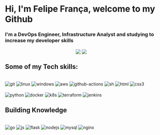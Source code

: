# Hi, I'm Felipe França, welcome to my Github


### I'm a DevOps Engineer, Infrastructure Analyst and studying to increase my developer skills


<p align="center"
  <a href="https://github.com/anuraghazra/github-readme-stats">
    <img
      align="center"
      src="https://github-readme-stats.vercel.app/api?username=felipefranca93&theme=tokyonight&bg_color=000000&text_color=00CCCC&border_color=003366&border_radius=25%&show_icons=true&locale=en"
    />
  </a>
  <a href="https://github.com/anuraghazra/github-readme-stats">
    <img
      align="center"
      src="https://github-readme-stats.vercel.app/api/top-langs/?username=felipefranca93&theme=tokyonight&bg_color=000000&text_color=00CCCC&border_color=003366&border_radius=25%&locale=en"
    />
  </a>
</p>

## Some of my Tech skills: 
<div style="display: inline_block"><br>
  <img align="center" alt="git" src="https://img.shields.io/badge/git-%23F05033.svg?style=for-the-badge&logo=git&logoColor=white">
  <img align="center" alt="linux" src="https://img.shields.io/badge/Linux-FFFFFF?style=for-the-badge&logo=linux&logoColor=black">
  <img align="center" alt="windows" src="https://img.shields.io/badge/Windows-0078D6?style=for-the-badge&logo=windows&logoColor=white">
  <img align="center" alt="aws" src="https://img.shields.io/badge/AWS-%23FF9900.svg?style=for-the-badge&logo=amazon-aws&logoColor=white">
  <img align="center" alt="github-actions" src="https://img.shields.io/badge/githubactions-%232671E5.svg?style=for-the-badge&logo=githubactions&logoColor=white">
  <img align="center" alt="sh" src="https://img.shields.io/badge/shell_script-%23121011.svg?style=for-the-badge&logo=gnu-bash&logoColor=white">
  <img align="center" alt="html" src="https://img.shields.io/badge/HTML5-E34F26?style=for-the-badge&logo=html5&logoColor=white">
  <img align="center" alt="css3" src="https://img.shields.io/badge/CSS3-1572B6?style=for-the-badge&logo=css3&logoColor=white">
</div>
<div style="display: inline_block"><br>
  <img align="center" alt="python" src="https://img.shields.io/badge/python-3670A0?style=for-the-badge&logo=python&logoColor=ffdd54">
  <img align="center" alt="docker" src="https://img.shields.io/badge/docker-%230db7ed.svg?style=for-the-badge&logo=docker&logoColor=white">
  <img align="center" alt="k8s" src="https://img.shields.io/badge/kubernetes-%23326ce5.svg?style=for-the-badge&logo=kubernetes&logoColor=white">
  <img align="center" alt="terraform" src="https://img.shields.io/badge/terraform-%235835CC.svg?style=for-the-badge&logo=terraform&logoColor=white">
  <img align="center" alt="jenkins" src="https://img.shields.io/badge/jenkins-%232C5263.svg?style=for-the-badge&logo=jenkins&logoColor=white">
</div>

## Building Knowledge
<div style="display: inline_block"><br>
  <img align="center" alt="go" src="https://img.shields.io/badge/go-%2300ADD8.svg?style=for-the-badge&logo=go&logoColor=white">
  <img align="center" alt="js" src="https://img.shields.io/badge/javascript-%23323330.svg?style=for-the-badge&logo=javascript&logoColor=%23F7DF1E">
  <img align="center" alt="flask" src="https://img.shields.io/badge/flask-%23000.svg?style=for-the-badge&logo=flask&logoColor=white">
  <img align="center" alt="nodejs" src="https://img.shields.io/badge/node.js-6DA55F?style=for-the-badge&logo=node.js&logoColor=white">
  <img align="center" alt="mysql" src="https://img.shields.io/badge/mysql-%2300f.svg?style=for-the-badge&logo=mysql&logoColor=white">
  <img align="center" alt="nginx" src="https://img.shields.io/badge/nginx-%23009639.svg?style=for-the-badge&logo=nginx&logoColor=white">
</div>
